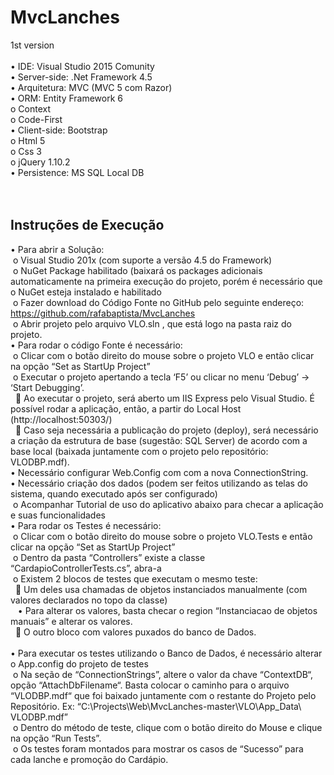 # MvcLanches
1st version<br /><br />
•	IDE: Visual Studio 2015 Comunity <br />
•	Server-side:  .Net Framework 4.5<br />
•	Arquitetura: MVC (MVC 5 com Razor)<br />
•	ORM: Entity Framework 6<br />
o	Context<br />
o	Code-First<br />
•	Client-side: Bootstrap<br />
o	Html 5<br />
o	Css 3<br />
o	jQuery 1.10.2<br />
•	Persistence: MS SQL Local DB<br /><br /><br />

## Instruções de Execução
•	Para abrir a Solução:<br />
&nbsp;o	Visual Studio 201x (com suporte a versão 4.5 do Framework)<br />
&nbsp;o	NuGet Package habilitado (baixará os packages adicionais automaticamente na primeira execução do projeto, porém é necessário que o NuGet esteja instalado e habilitado<br />
&nbsp;o	Fazer download do Código Fonte no GitHub pelo seguinte endereço: https://github.com/rafabaptista/MvcLanches<br />
&nbsp;o	Abrir projeto pelo arquivo VLO.sln , que está logo na pasta raiz do projeto.<br />
•	Para rodar o código Fonte é necessário:<br />
&nbsp;o	Clicar com o botão direito do mouse sobre o projeto VLO e então clicar na opção  “Set as StartUp Project”<br />
&nbsp;o	Executar o projeto apertando a tecla ‘F5’ ou clicar no menu ‘Debug’ -> ‘Start Debugging’.<br />
&nbsp;&nbsp;	Ao executar o projeto, será aberto um IIS Express pelo Visual Studio. É possível rodar a aplicação, então, a partir do Local Host (http://localhost:50303/)<br />
&nbsp;&nbsp;	Caso seja necessária a publicação do projeto (deploy), será necessário a criação da estrutura de base (sugestão: SQL Server) de acordo com a base local (baixada juntamente com o projeto pelo repositório: VLODBP.mdf).<br />
•	Necessário configurar Web.Config com com a nova ConnectionString.<br />
•	Necessário criação dos dados (podem ser feitos utilizando as telas do sistema, quando executado após ser configurado)<br />
&nbsp;o	Acompanhar Tutorial de uso do aplicativo abaixo para checar a aplicação e suas funcionalidades<br />
•	Para rodar os Testes é necessário:<br />
&nbsp;o	Clicar com o botão direito do mouse sobre o projeto VLO.Tests e então clicar na opção  “Set as StartUp Project”<br />
&nbsp;o	Dentro da pasta “Controllers” existe a classe “CardapioControllerTests.cs”, abra-a<br />
&nbsp;o	Existem 2 blocos de testes que executam o mesmo teste:<br />
&nbsp;&nbsp;	Um deles usa chamadas de objetos instanciados manualmente (com valores declarados no topo da classe)<br />
&nbsp;&nbsp;&nbsp;•	Para alterar os valores, basta checar o region “Instanciacao de objetos manuais” e alterar os valores.<br />
&nbsp;&nbsp;	O outro bloco com valores puxados do banco de Dados.<br /><br />
•	Para executar os testes utilizando o Banco de Dados, é necessário alterar o App.config do projeto de testes<br />
&nbsp;o	Na seção de “ConnectionStrings”, altere o valor da chave “ContextDB“, opção “AttachDbFilename“. Basta colocar o caminho para o arquivo “VLODBP.mdf“ que foi baixado juntamente com o restante do Projeto pelo Repositório. Ex: “C:\Projects\Web\MvcLanches-master\VLO\App_Data\ VLODBP.mdf”<br />
&nbsp;o	Dentro do método de teste, clique com o botão direito do Mouse e clique na opção “Run Tests”.<br />
&nbsp;o	Os testes foram montados para mostrar os casos de “Sucesso” para cada lanche e promoção do Cardápio.<br />
